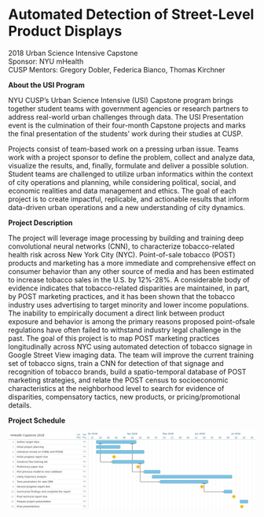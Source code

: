 # Automated Detection of Street-Level Product Displays
2018 Urban Science Intensive Capstone  
Sponsor: NYU mHealth  
CUSP Mentors: Gregory Dobler, Federica Bianco, Thomas Kirchner 

__About the USI Program__  

NYU CUSP’s Urban Science Intensive (USI) Capstone program brings together student teams with government agencies or research partners to address real-world urban challenges through data. The USI Presentation event is the culmination of their four-month Capstone projects and marks the final presentation of the students’ work during their studies at CUSP.  

Projects consist of team-based work on a pressing urban issue. Teams work with a project sponsor to define the problem, collect and analyze data, visualize the results, and, finally, formulate and deliver a possible solution. Student teams are challenged to utilize urban informatics within the context of city operations and planning, while considering political, social, and economic realities and data management and ethics. The goal of each project is to create impactful, replicable, and actionable results that inform data-driven urban operations and a new understanding of city dynamics.  

__Project Description__  

The project will leverage image processing by building and training deep convolutional neural networks (CNN), to characterize tobacco-related health risk across New York City (NYC). Point-of-sale tobacco (POST) products and marketing has a more immediate and comprehensive effect on consumer behavior than any other source of media and has been estimated to increase tobacco sales in the U.S. by 12%-28%. A considerable body of evidence indicates that tobacco-related disparities are maintained, in part, by POST marketing practices, and it has been shown that the tobacco industry uses advertising to target minority and lower income populations. The inability to empirically document a direct link between product exposure and behavior is among the primary reasons proposed point-ofsale regulations have often failed to withstand industry legal challenge in the past. The goal of this project is to map POST marketing practices longitudinally across NYC using automated detection of tobacco signage in Google Street View imaging data. The team will improve the current training set of tobacco signs, train a CNN for detection of that signage and recognition of tobacco brands, build a spatio-temporal database of POST marketing strategies, and relate the POST census to socioeconomic characteristics at the neighborhood level to search for evidence of disparities, compensatory tactics, new products, or pricing/promotional details.

__Project Schedule__

![Gantt chart](graphics/mhealth_gantt_2.jpg)


